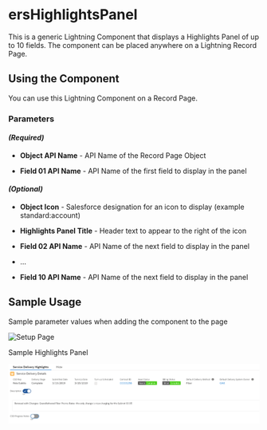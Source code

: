# ersHighlightsPanel

This is a generic Lightning Component that displays a Highlights Panel of up to 10 fields.  The component can be placed anywhere on a Lightning Record Page.

## Using the Component

You can use this Lightning Component on a Record Page.

### Parameters

#### _(Required)_

- **Object API Name** - API Name of the Record Page Object

- **Field 01 API Name** - API Name of the first field to display in the panel

#### _(Optional)_

- **Object Icon** - Salesforce designation for an icon to display (example standard:account)

- **Highlights Panel Title** - Header text to appear to the right of the icon

- **Field 02 API Name** - API Name of the next field to display in the panel

- ...

- **Field 10 API Name** - API Name of the next field to display in the panel

## Sample Usage

Sample parameter values when adding the component to the page

![Setup Page](Setup.PNG?raw=true)

Sample Highlights Panel

![Setup Filter](Example.PNG?raw=true)
